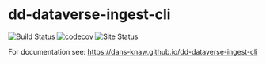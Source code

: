 dd-dataverse-ingest-cli
===========
![Build Status](https://github.com/DANS-KNAW/dd-dataverse-ingest-cli/actions/workflows/build.yml/badge.svg)
[![codecov](https://codecov.io/gh/DANS-KNAW/dd-dataverse-ingest-cli/branch/master/graph/badge.svg)](https://codecov.io/gh/DANS-KNAW/dd-dataverse-ingest-cli)
![Site Status](https://github.com/DANS-KNAW/dd-dataverse-ingest-cli/actions/workflows/docs.yml/badge.svg)

For documentation see: https://dans-knaw.github.io/dd-dataverse-ingest-cli
